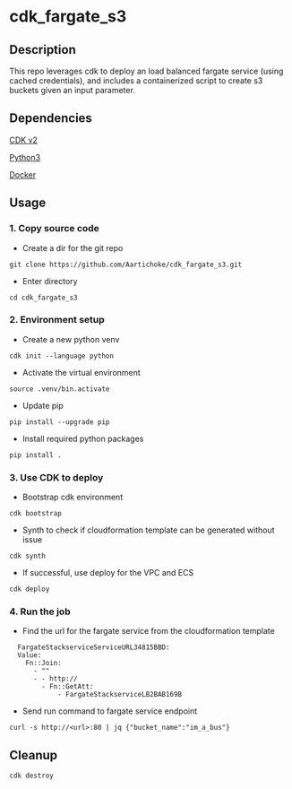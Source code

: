# cdk_fargate_s3

## Description

This repo leverages cdk to deploy an load balanced fargate service (using cached credentials), and includes a containerized script to create s3 buckets given an input parameter.

## Dependencies
[CDK v2](https://docs.aws.amazon.com/cdk/v2/guide/home.html)

[Python3](https://www.python.org/downloads/)

[Docker](https://www.docker.com/)


## Usage
### 1. Copy source code
  - Create a dir for the git repo
  ```
  git clone https://github.com/Aartichoke/cdk_fargate_s3.git
  ```
  - Enter directory
  ```
  cd cdk_fargate_s3
  ```
### 2. Environment setup
  - Create a new python venv
  ```
  cdk init --language python
  ```
  - Activate the virtual environment
  ```
  source .venv/bin.activate
  ```
  - Update pip
  ```
  pip install --upgrade pip
  ```
  - Install required python packages
  ```
  pip install .
  ```
### 3. Use CDK to deploy
  - Bootstrap cdk environment
  ```
  cdk bootstrap
  ```
  - Synth to check if cloudformation template can be generated without issue
  ```
  cdk synth
  ```
  - If successful, use deploy for the VPC and ECS
  ```
  cdk deploy
  ```
### 4. Run the job
  - Find the url for the fargate service from the cloudformation template
  ```
    FargateStackserviceServiceURL34815BBD:
    Value:
      Fn::Join:
        - ""
        - - http://
          - Fn::GetAtt:
              - FargateStackserviceLB2BAB169B

  ```
  - Send run command to fargate service endpoint
  ```
  curl -s http://<url>:80 | jq {"bucket_name":"im_a_bus"}
  ```
 
## Cleanup
```
cdk destroy
```
